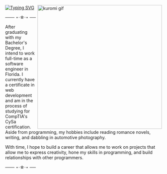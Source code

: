 [![Typing SVG](https://readme-typing-svg.demolab.com?font=Fira+Code&pause=1000&color=9B84FF&random=false&width=435&lines=%E2%95%B0%E2%94%80%E2%96%B8+%E2%9D%9D+%40d4vynn)](https://git.io/typing-svg)
  <img align="right" alt="kuromi gif" width="400"  src="https://www.icegif.com/wp-content/uploads/2023/10/icegif-654.gif">
  
─── ⋆⋅☆⋅⋆ ──

After graduating with my Bachelor's Degree, I intend to work full-time as a software engineer in Florida. I currently have a certificate in web development and am in the process of studying for CompTIA's CySa certification. Aside from programming, my hobbies include reading romance novels, writing, and dabbling in automotive photography. 


With time, I hope to build a career that allows me to work on projects that allow me to express creativity, hone my skills in programming, and build relationships with other programmers.


─── ⋆⋅☆⋅⋆ ──
